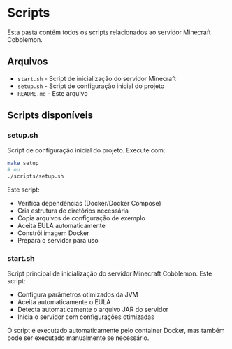 # Scripts

Esta pasta contém todos os scripts relacionados ao servidor Minecraft Cobblemon.

## Arquivos

- `start.sh` - Script de inicialização do servidor Minecraft
- `setup.sh` - Script de configuração inicial do projeto
- `README.md` - Este arquivo

## Scripts disponíveis

### setup.sh

Script de configuração inicial do projeto. Execute com:
```bash
make setup
# ou
./scripts/setup.sh
```

Este script:
- Verifica dependências (Docker/Docker Compose)
- Cria estrutura de diretórios necessária
- Copia arquivos de configuração de exemplo
- Aceita EULA automaticamente
- Constrói imagem Docker
- Prepara o servidor para uso

### start.sh

Script principal de inicialização do servidor Minecraft Cobblemon. Este script:

- Configura parâmetros otimizados da JVM
- Aceita automaticamente o EULA
- Detecta automaticamente o arquivo JAR do servidor
- Inicia o servidor com configurações otimizadas

O script é executado automaticamente pelo container Docker, mas também pode ser executado manualmente se necessário. 